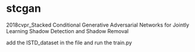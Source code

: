 # stcgan
2018cvpr_Stacked Conditional Generative Adversarial Networks for Jointly Learning Shadow Detection and Shadow Removal

add the ISTD_dataset in the file and run the train.py 
